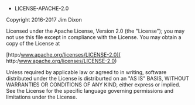 * LICENSE-APACHE-2.0

Copyright 2016-2017 Jim Dixon

Licensed under the Apache License, Version 2.0 (the "License");
you may not use this file except in compliance with the License.
You may obtain a copy of the License at

[http:/www.apache.org/licenses/LICENSE-2.0]( http:/www.apache.org/licenses/LICENSE-2.0)

Unless required by applicable law or agreed to in writing, software
distributed under the License is distriburted on an "AS IS" BASIS,
WITHOUT WARRANTIES OR CONDITIONS OF ANY KIND, either express or implied.
See the License for the specific language governing permissions and
limitations under the License.
